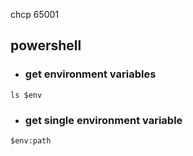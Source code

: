 chcp 65001

## powershell

- ### get environment variables
```
ls $env
```
- ### get single environment variable
```
$env:path
```
